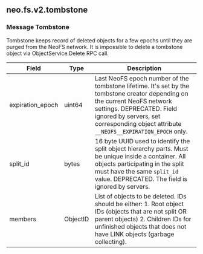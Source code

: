 ## neo.fs.v2.tombstone




### Message Tombstone

Tombstone keeps record of deleted objects for a few epochs until they are
purged from the NeoFS network. It is impossible to delete a tombstone object
via ObjectService.Delete RPC call.

| Field | Type | Description |
| ----- | ---- | ----------- |
| expiration_epoch | uint64 | Last NeoFS epoch number of the tombstone lifetime. It's set by the tombstone creator depending on the current NeoFS network settings. DEPRECATED. Field ignored by servers, set corresponding object attribute `__NEOFS__EXPIRATION_EPOCH` only. |
| split_id | bytes | 16 byte UUID used to identify the split object hierarchy parts. Must be unique inside a container. All objects participating in the split must have the same `split_id` value. DEPRECATED. The field is ignored by servers. |
| members | ObjectID | List of objects to be deleted. IDs should be either: 1. Root object IDs (objects that are not split OR parent objects) 2. Children IDs for unfinished objects that does not have LINK objects (garbage collecting). |
     
